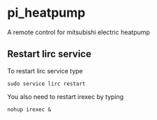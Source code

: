 # pi_heatpump
A remote control for mitsubishi electric heatpump

## Restart lirc service
To restart lirc service type 

`sudo service lirc restart`

You also need to restart irexec by typing

`nohup irexec &`


